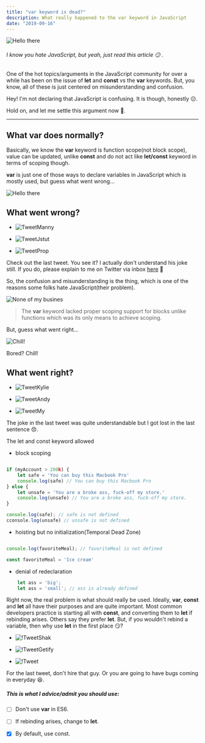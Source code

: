```yaml
---
title: "var keyword is dead?"
description: What really happened to the var keyword in JavaScript
date: "2019-09-16"
---
```


![Hello there](images/well-hello-there.png)


###### I know you hate JavaScript, but yeah, just read this article :smirk: .

One of the hot topics/arguments in the JavaScript community for over a while has been on the issue of ****let**** and ****const**** vs the ****var**** keywords. But, you know, all of these is just centered on misunderstanding and confusion. 

Hey! I'm not declaring that JavaScript is confusing. It is though, honestly :confused:.

Hold on, and let me settle this argument now :poop:.

___

## What var does normally?

Basically, we know the ****var**** keyword is function scope(not block scope), value can be updated, unlike ****const**** and do not act like ****let/const**** keyword in terms of scoping though.

****var**** is just one of those ways to declare variables in JavaScript which is mostly used, but guess what went wrong... 


![Hello there](images/guess-what.png)


## What went wrong?

- ![TweetManny](images/tweet-manny.png)
  
- ![TweetJstut](images/tweet-jstut.png)  

- ![TweetProp](images/tweet-prop.png) 

Check out the last tweet. You see it? I actually don't understand his joke still. If you do, please explain to me on Twitter via inbox [here](https://twitter.com/messages/256807178-1145973212326629376)  :eyes:

So, the confusion and misunderstanding is the thing, which is one of the reasons some folks hate JavaScript(their problem).

![None of my busines](images/their-business.png)

> The ****var**** keyword lacked proper scoping support for blocks unlike functions which was its only means to achieve scoping.

 But, guess what went right...

 ![Chill!](images/bored.jpeg)

 Bored? Chill!

 ## What went right?

- ![TweetKylie](images/tweet-kylie.png)

- ![TweetAndy](images/tweet-andy.png) 

- ![TweetMy](images/tweet-my.png)

The joke in the last tweet was quite understandable but I got lost in the last sentence :disappointed:.

The let and const keyword allowed 
- block scoping

```javascript

if (myAccount > 200k) {
    let safe = 'You can buy this Macbook Pro'
    console.log(safe) // You can buy this Macbook Pro
} else {
    let unsafe = 'You are a broke ass, fuck-off my store.'
    console.log(unsafe) // You are a broke ass, fuck-off my store. 
}

console.log(safe); // safe is not defined
cconsole.log(unsafe) // unsafe is not defined

```


- hoisting but no initialization(Temporal Dead Zone)

```javascript

console.log(favoriteMeal); // favoriteMeal is not defined

const favoriteMeal = 'Ice cream' 
```

- denial of redeclaration

```javascript
    let ass = 'big';
    let ass = 'small'; // ass is already defined 
```

Right now, the real problem is what should really be used. Ideally, ****var****, ****const**** and ****let**** all have their purposes and are quite important. Most common developers practice is starting all with ****const****, and converting them to ****let**** if rebinding arises. Others say they prefer ****let****. But, if you wouldn't rebind a variable, then why use ****let**** in the first place :smirk:?  

- ![!TweetShak](images/tweet-shak.png)

- ![!TweetGetify](images/tweet-getify.png)

- ![!Tweet](images/tweet-go.png)

For the last tweet, don't hire that guy. Or you are going to have bugs coming in everyday :laughing:.


##### This is what I advice/admit you should use:

- [ ] Don't use ****var**** in ES6.
- [ ] If rebinding arises, change to ****let****.
- [x] By default, use const.  



